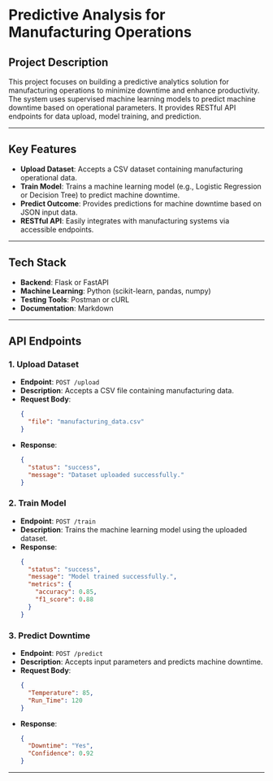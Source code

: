 # **Predictive Analysis for Manufacturing Operations**

## **Project Description**
This project focuses on building a predictive analytics solution for manufacturing operations to minimize downtime and enhance productivity. The system uses supervised machine learning models to predict machine downtime based on operational parameters. It provides RESTful API endpoints for data upload, model training, and prediction.

---

## **Key Features**
- **Upload Dataset**: Accepts a CSV dataset containing manufacturing operational data.
- **Train Model**: Trains a machine learning model (e.g., Logistic Regression or Decision Tree) to predict machine downtime.
- **Predict Outcome**: Provides predictions for machine downtime based on JSON input data.
- **RESTful API**: Easily integrates with manufacturing systems via accessible endpoints.

---

## **Tech Stack**
- **Backend**: Flask or FastAPI
- **Machine Learning**: Python (scikit-learn, pandas, numpy)
- **Testing Tools**: Postman or cURL
- **Documentation**: Markdown

---

## **API Endpoints**

### **1. Upload Dataset**
- **Endpoint**: `POST /upload`
- **Description**: Accepts a CSV file containing manufacturing data.
- **Request Body**: 
    ```json
    {
      "file": "manufacturing_data.csv"
    }
    ```
- **Response**:
    ```json
    {
      "status": "success",
      "message": "Dataset uploaded successfully."
    }
    ```

### **2. Train Model**
- **Endpoint**: `POST /train`
- **Description**: Trains the machine learning model using the uploaded dataset.
- **Response**:
    ```json
    {
      "status": "success",
      "message": "Model trained successfully.",
      "metrics": {
        "accuracy": 0.85,
        "f1_score": 0.88
      }
    }
    ```

### **3. Predict Downtime**
- **Endpoint**: `POST /predict`
- **Description**: Accepts input parameters and predicts machine downtime.
- **Request Body**:
    ```json
    {
      "Temperature": 85,
      "Run_Time": 120
    }
    ```
- **Response**:
    ```json
    {
      "Downtime": "Yes",
      "Confidence": 0.92
    }
    ```

---

